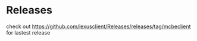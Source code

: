 # Releases
check out https://github.com/lexusclient/Releases/releases/tag/mcbeclient for lastest release

